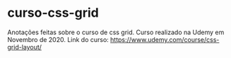 # curso-css-grid
Anotações feitas sobre o curso de css grid.
Curso realizado na Udemy em Novembro de 2020.
Link do curso: https://www.udemy.com/course/css-grid-layout/
